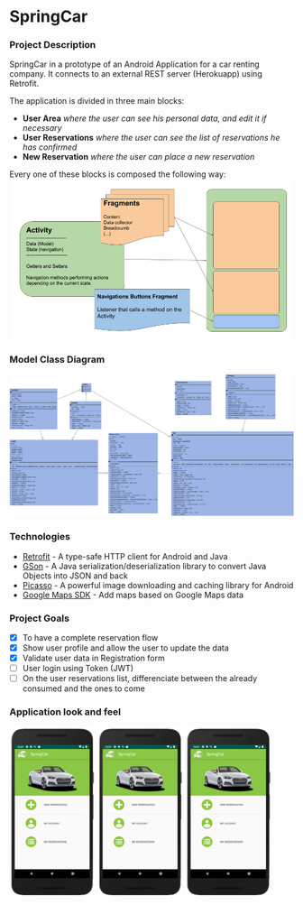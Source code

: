 # SpringCar

### Project Description

SpringCar in a prototype of an Android Application for a car renting company.
It connects to an external REST server (Herokuapp) using Retrofit.

The application is divided in three main blocks:
- **User Area** _where the user can see his personal data, and edit it if necessary_
- **User Reservations** _where the user can see the list of reservations he has confirmed_
- **New Reservation** _where the user can place a new reservation_

Every one of these blocks is composed the following way:
![STRUCTURE](doc/block_structure.png)

### Model Class Diagram
![UML](doc/model_uml.png)

### Technologies
* [Retrofit](https://square.github.io/retrofit/) - A type-safe HTTP client for Android and Java
* [GSon](https://github.com/google/gson) - A Java serialization/deserialization library to convert Java Objects into JSON and back
* [Picasso](https://square.github.io/picasso/) - A powerful image downloading and caching library for Android
* [Google Maps SDK](https://developers.google.com/maps/documentation/android-sdk/intro) - Add maps based on Google Maps data


### Project Goals
- [x] To have a complete reservation flow
- [x] Show user profile and allow the user to update the data
- [x] Validate user data in Registration form
- [ ] User login using Token (JWT)
- [ ] On the user reservations list, differenciate between the already consumed and the ones to come

### Application look and feel

<p align="center">
  <img src="doc/spc_main-menu.PNG" style="float: left; width: 30%; margin-right: 1%; margin-bottom: 0.5em;" >
  <img src="doc/spc_main-menu.PNG" style="float: left; width: 30%; margin-right: 1%; margin-bottom: 0.5em;" >
  <img src="doc/spc_main-menu.PNG" style="float: left; width: 30%; margin-right: 1%; margin-bottom: 0.5em;" >

</p>

